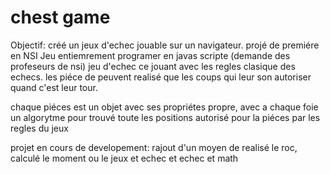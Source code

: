 # chest game

Objectif: créé un jeux d'echec jouable sur un navigateur. projé de premiére en NSI
Jeu entiemrement programer en javas scripte (demande des profeseurs de nsi)
jeu d'echec ce jouant avec les regles clasique des echecs. les piéce de peuvent realisé que les coups 
qui leur son autoriser quand c'est leur tour.

chaque piéces est un objet avec ses propriétes propre, avec a chaque foie un algorytme pour trouvé toute les positions 
autorisé pour la piéces par les regles du jeux 

projet en cours de developement: rajout d'un moyen de realisé le roc, calculé le moment ou le jeux et echec et echec et math  
